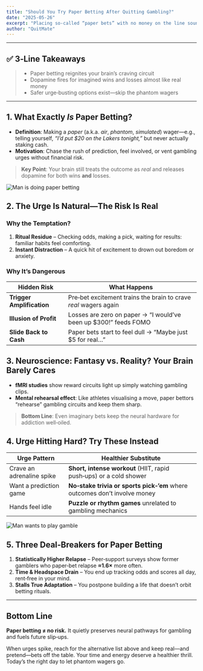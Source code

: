 ```yaml
---
title: "Should You Try Paper Betting After Quitting Gambling?"
date: "2025-05-26"
excerpt: "Placing so‑called “paper bets” with no money on the line sounds harmless—but this practice can quietly sabotage your recovery. Here’s why steering clear is the safer move, backed by psychology and neuroscience. (Also known as air/phantom betting.)"
author: "QuitMate"
---
```


---

## ✅ **3‑Line Takeaways**

> - Paper betting reignites your brain’s craving circuit
> - Dopamine fires for imagined wins and losses almost like real money
> - Safer urge‑busting options exist—skip the phantom wagers

---

## 1. What Exactly _Is_ Paper Betting?

- **Definition**: Making a _paper_ (a.k.a. _air_, _phantom_, _simulated_) wager—e.g., telling yourself, _“I’d put \$20 on the Lakers tonight,”_ but never actually staking cash.
- **Motivation**: Chase the rush of prediction, feel involved, or vent gambling urges without financial risk.

> **Key Point**: Your brain still treats the outcome as _real_ and releases dopamine for both wins **and** losses.

![Man is doing paper betting](paper-betting.png)

## 2. The Urge Is Natural—The Risk Is Real

### Why the Temptation?

1. **Ritual Residue** – Checking odds, making a pick, waiting for results: familiar habits feel comforting.
2. **Instant Distraction** – A quick hit of excitement to drown out boredom or anxiety.

### Why It’s Dangerous

| Hidden Risk               | What Happens                                                      |
| ------------------------- | ----------------------------------------------------------------- |
| **Trigger Amplification** | Pre‑bet excitement trains the brain to crave _real_ wagers again  |
| **Illusion of Profit**    | Losses are zero on paper → “I would’ve been up \$300!” feeds FOMO |
| **Slide Back to Cash**    | Paper bets start to feel dull → “Maybe just \$5 for real…”        |

## 3. Neuroscience: Fantasy vs. Reality? Your Brain Barely Cares

- **fMRI studies** show reward circuits light up simply watching gambling clips.
- **Mental rehearsal effect**: Like athletes visualising a move, paper bettors “rehearse” gambling circuits and keep them sharp.

> **Bottom Line**: Even imaginary bets keep the neural hardware for addiction well‑oiled.

## 4. Urge Hitting Hard? Try These Instead

| Urge Pattern              | Healthier Substitute                                                      |
| ------------------------- | ------------------------------------------------------------------------- |
| Crave an adrenaline spike | **Short, intense workout** (HIIT, rapid push‑ups) or a cold shower        |
| Want a prediction game    | **No‑stake trivia or sports pick‑’em** where outcomes don’t involve money |
| Hands feel idle           | **Puzzle or rhythm games** unrelated to gambling mechanics                |

![Man wants to play gamble](trying-to-bet.png)

## 5. Three Deal‑Breakers for Paper Betting

1. **Statistically Higher Relapse** – Peer‑support surveys show former gamblers who paper‑bet relapse **≈1.6×** more often.
2. **Time & Headspace Drain** – You end up tracking odds and scores all day, rent‑free in your mind.
3. **Stalls True Adaptation** – You postpone building a life that doesn’t orbit betting rituals.

---

## Bottom Line

**Paper betting ≠ no risk.** It quietly preserves neural pathways for gambling and fuels future slip‑ups.

When urges spike, reach for the alternative list above and keep real—and pretend—bets off the table. Your time and energy deserve a healthier thrill. Today’s the right day to let phantom wagers go.
